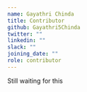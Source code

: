 ```yaml
---
name: Gayathri Chinda
title: Contributor
github: Gayathri5Chinda
twitter: ""
linkedin: ""
slack: ""
joining_date: ""
role: contributor
---
```


Still waiting for this
